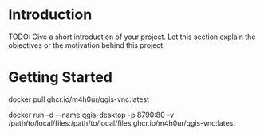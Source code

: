 # Introduction 
TODO: Give a short introduction of your project. Let this section explain the objectives or the motivation behind this project. 

# Getting Started
docker pull ghcr.io/m4h0ur/qgis-vnc:latest

docker run -d --name qgis-desktop -p 8790:80 -v /path/to/local/files:/path/to/local/files ghcr.io/m4h0ur/qgis-vnc:latest
